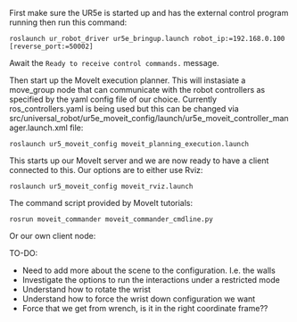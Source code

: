 First make sure the UR5e is started up and has the external control program running then run this command:

```roslaunch ur_robot_driver ur5e_bringup.launch robot_ip:=192.168.0.100 [reverse_port:=50002]```

Await the ```Ready to receive control commands.```  message.

Then start up the MoveIt execution planner. This will instasiate a move_group node that can communicate with the robot controllers as specified by the yaml config file of our choice. Currently ros_controllers.yaml is being used but this can be changed via src/universal_robot/ur5e_moveit_config/launch/ur5e_moveit_controller_manager.launch.xml file: 

```roslaunch ur5_moveit_config moveit_planning_execution.launch```

This starts up our MoveIt server and we are now ready to have a client connected to this. Our options are to either use Rviz:

```roslaunch ur5_moveit_config moveit_rviz.launch```

The command script provided by MoveIt tutorials: 

```rosrun moveit_commander moveit_commander_cmdline.py```

Or our own client node: 

TO-DO: 
- Need to add more about the scene to the configuration. I.e. the walls
- Investigate the options to run the interactions under a restricted mode 
- Understand how to rotate the wrist 
- Understand how to force the wrist down configuration we want
- Force that we get from wrench, is it in the right coordinate frame??